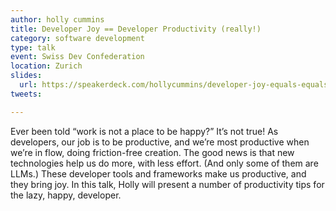 ```yaml
---
author: holly cummins
title: Developer Joy == Developer Productivity (really!)
category: software development
type: talk
event: Swiss Dev Confederation
location: Zurich
slides: 
  url: https://speakerdeck.com/hollycummins/developer-joy-equals-equals-developer-productivity-really
tweets:

---
```

Ever been told “work is not a place to be happy?” It’s not true! As developers, our job is to be productive, and we’re most productive when we’re in flow, doing friction-free creation. The good news is that new technologies help us do more, with less effort. (And only some of them are LLMs.) These developer tools and frameworks make us productive, and they bring joy. In this talk, Holly will present a number of productivity tips for the lazy, happy, developer. 

